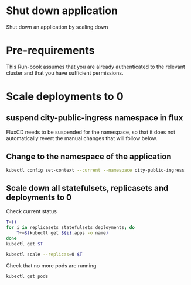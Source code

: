 Shut down application
=====================

Shut down an application by scaling down

# Pre-requirements
This Run-book assumes that you are already authenticated to the relevant cluster
and that you have sufficient permissions.

# Scale deployments to 0

## suspend city-public-ingress namespace in flux
FluxCD needs to be suspended for the namespace, so that it does not
automatically revert the manual changes that will follow below.

## Change to the namespace of the application
```sh
kubectl config set-context --current --namespace city-public-ingress
```

## Scale down all statefulsets, replicasets and deployments to 0

Check current status
```sh
T=()
for i in replicasets statefulsets deployments; do
    T+=$(kubectl get ${i}.apps -o name)
done
kubectl get $T
```

```sh
kubectl scale --replicas=0 $T
```

Check that no more pods are running
```sh
kubectl get pods
```
